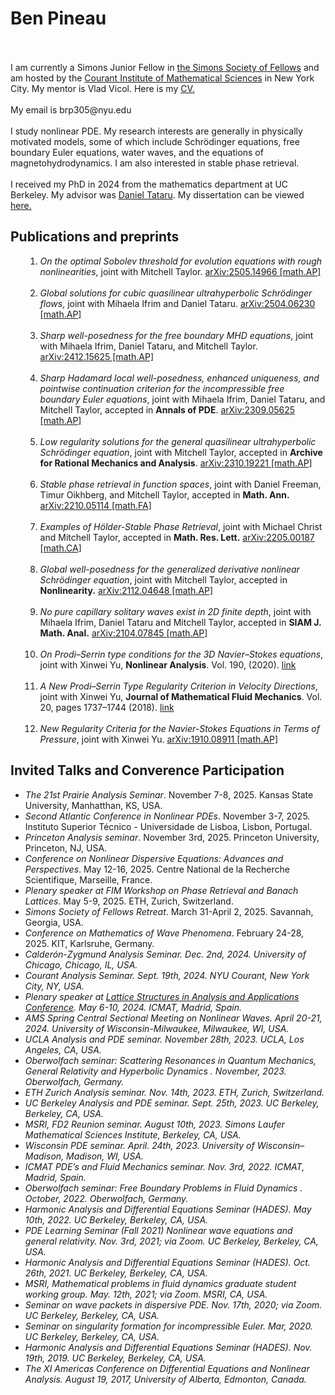 <html lang="en">
	<head>
		<meta charset="utf-8">
		<meta name="viewport" content="width=device-width, initial-scale=1">
		<title>Ben Pineau</title>
	</head>	
	<body>
		<h1>Ben Pineau</h1>
<br><br>
I am currently a Simons Junior Fellow in <a href="https://www.simonsfoundation.org/simons-society-of-fellows/">the Simons Society of Fellows</a> and am hosted by the <a href="https://cims.nyu.edu/dynamic/">Courant Institute of Mathematical Sciences</a> in New York City. My mentor is Vlad Vicol. Here is my <a href="Pineau_CV (8).pdf
">CV.</a>
<br><br>
My email is brp305@nyu.edu
<br><br>
		I study nonlinear PDE. My research interests are generally in physically motivated models, some of which include Schrödinger equations, free boundary Euler equations, water waves, and the equations of magnetohydrodynamics. I am also interested in stable phase retrieval.
		<br><br>
		I received my PhD in 2024 from the mathematics department at UC Berkeley. My advisor was <a href="https://math.berkeley.edu/~tataru/">Daniel Tataru</a>. My dissertation can be viewed <a href="Finalized.pdf">here.</a>
		<h2>Publications and preprints</h2>
		<ul>
<ol start="1">
			<li><i>On the optimal Sobolev threshold for evolution equations with rough nonlinearities</i>, joint with Mitchell Taylor. <a href="https://arxiv.org/abs/2505.14966">arXiv:2505.14966 [math.AP]</a></li><br>
<li><i>Global solutions for cubic quasilinear ultrahyperbolic Schrödinger flows</i>, joint with Mihaela Ifrim and Daniel Tataru. <a href="https://arxiv.org/abs/2504.06230">arXiv:2504.06230 [math.AP]</a></li><br>
<li><i>Sharp well-posedness for the free boundary MHD equations</i>, joint with Mihaela Ifrim, Daniel Tataru, and Mitchell Taylor. <a href="https://arxiv.org/abs/2412.15625">arXiv:2412.15625 [math.AP]</a></li><br>
<li><i>Sharp Hadamard local well-posedness, enhanced uniqueness, and pointwise continuation criterion for the incompressible free boundary Euler equations</i>, joint with Mihaela Ifrim, Daniel Tataru, and Mitchell Taylor, accepted in <b>Annals of PDE</b>. <a href="https://arxiv.org/abs/2309.05625">arXiv:2309.05625 [math.AP]</a></li><br>
			<li><i>Low regularity solutions for the general quasilinear ultrahyperbolic Schrödinger equation</i>, joint with Mitchell Taylor, accepted in <b>Archive for Rational Mechanics and Analysis</b>. <a href="https://arxiv.org/abs/2310.19221">arXiv:2310.19221 [math.AP]</a></li><br>
			<li><i>Stable phase retrieval in function spaces</i>, joint with Daniel Freeman, Timur Oikhberg, and Mitchell Taylor, accepted in <b>Math. Ann.</b> <a href="https://arxiv.org/abs/2210.05114">arXiv:2210.05114 [math.FA]</a></li><br>
			<li><i>Examples of Hölder-Stable Phase Retrieval</i>, joint with Michael Christ and Mitchell Taylor, accepted in <b>Math. Res. Lett.</b> <a href="https://arxiv.org/abs/2205.00187">arXiv:2205.00187 [math.CA]</a></li><br>
<li><i>Global well-posedness for the generalized derivative nonlinear Schrödinger equation</i>, joint with Mitchell Taylor, accepted in <b>Nonlinearity.</b> <a href="https://arxiv.org/abs/2112.04648">arXiv:2112.04648 [math.AP]</a></li><br>
						<li><i>No pure capillary solitary waves exist in 2D finite depth</i>, joint with Mihaela Ifrim, Daniel Tataru and Mitchell Taylor, accepted in <b>SIAM J. Math. Anal.</b> <a href="https://arxiv.org/abs/2104.07845">	arXiv:2104.07845 [math.AP]</a></li><br>
			<li><i>On Prodi–Serrin type conditions for the 3D Navier–Stokes equations</i>, joint with Xinwei Yu, <b>Nonlinear Analysis</b>. Vol. 190, (2020). <a href="https://www.sciencedirect.com/science/article/abs/pii/S0362546X19302573">link</a></li><br>
			<li><i>A New Prodi–Serrin Type Regularity Criterion in Velocity Directions</i>, joint with Xinwei Yu, <b>Journal of Mathematical Fluid Mechanics</b>. Vol. 20, pages 1737–1744 (2018). <a href="https://link.springer.com/article/10.1007%2Fs00021-018-0388-z">link</a></li><br>
<li><i>New Regularity Criteria for the Navier-Stokes Equations in Terms of Pressure</i>, joint with Xinwei Yu. <a href="https://arxiv.org/abs/1910.08911">arXiv:1910.08911 [math.AP]</a></li>
</ol>
		</ul>
		<h2>Invited Talks and Converence Participation</h2>
		<ul>
<li><i>The 21st Prairie Analysis Seminar</i>. November 7-8, 2025. Kansas State University, Manhatthan, KS, USA. </li>
<li><i>Second Atlantic Conference in Nonlinear PDEs</i>. November 3-7, 2025. Instituto Superior Técnico - Universidade de Lisboa, Lisbon, Portugal. </li>
<li><i>Princeton Analysis seminar</i>. November 3rd, 2025. Princeton University, Princeton, NJ, USA. </li>
<li><i>Conference on Nonlinear Dispersive Equations: Advances and Perspectives</i>. May 12-16, 2025. Centre National de la Recherche Scientifique, Marseille, France. </li>
<li><i>Plenary speaker at FIM Workshop on Phase Retrieval and Banach Lattices</i>. May 5-9, 2025. ETH, Zurich, Switzerland. </li>
<li><i>Simons Society of Fellows Retreat</i>. March 31-April 2, 2025. Savannah, Georgia, USA. </li>
<li><i>Conference on Mathematics of Wave Phenomena</i>. February 24-28, 2025. KIT, Karlsruhe, Germany. </li>
<li><i>Calderón-Zygmund Analysis Seminar<i></i>. Dec. 2nd, 2024. University of Chicago, Chicago, IL, USA. 
<li><i>Courant Analysis Seminar<i></i>. Sept. 19th, 2024. NYU Courant, New York City, NY, USA. 
<li><i>Plenary speaker at <a href="https://www.icmat.es/RT/2024/LSAA/program.php?fbclid=IwAR1QZkhmUYGH9fMrEftzM0yhufJ7VD6Ry3G-l5eHUgm78lX1rjBDaKT6-Vg#FW1">Lattice Structures in Analysis and Applications Conference</a></i>. May 6-10, 2024. ICMAT, Madrid, Spain. </li>
<li><i>AMS Spring Central Sectional Meeting on Nonlinear Waves</i>. April 20-21, 2024. University of Wisconsin-Milwaukee, Milwaukee, WI, USA. </li>
<li><i>UCLA Analysis and PDE seminar</i>. November 28th, 2023. UCLA, Los Angeles, CA, USA. </li>
			<li><i>Oberwolfach seminar: Scattering Resonances in Quantum Mechanics, General Relativity and Hyperbolic Dynamics <i></i>. November, 2023. Oberwolfach, Germany. 
			<li><i>ETH Zurich Analysis seminar<i></i>. Nov. 14th, 2023. ETH, Zurich, Switzerland. 
  			<li><i>UC Berkeley Analysis and PDE seminar<i></i>. Sept. 25th, 2023. UC Berkeley, Berkeley, CA, USA. 
			<li><i>MSRI, FD2 Reunion seminar<i></i>. August 10th, 2023. Simons Laufer Mathematical Sciences Institute, Berkeley, CA, USA. 
			<li><i>Wisconsin PDE seminar<i></i>. April. 24th, 2023. University of Wisconsin–Madison, Madison, WI, USA. 
			<li><i>ICMAT PDE’s and Fluid Mechanics seminar</i>. Nov. 3rd, 2022. ICMAT, Madrid, Spain. </li>
			<li><i>Oberwolfach seminar: Free Boundary Problems in Fluid Dynamics <i></i>. October, 2022. Oberwolfach, Germany. 
			<li><i> Harmonic Analysis and Differential Equations Seminar (HADES)</i>. May 10th, 2022. UC Berkeley, Berkeley, CA, USA. </li>
			<li><i>PDE Learning Seminar (Fall 2021)
				Nonlinear wave equations and general relativity</i>. Nov. 3rd, 2021; via Zoom. UC Berkeley, Berkeley, CA, USA. </li>
			<li><i> Harmonic Analysis and Differential Equations Seminar (HADES)</i>. Oct. 26th, 2021. UC Berkeley, Berkeley, CA, USA. </li>
			<li><i>MSRI, Mathematical problems in fluid dynamics graduate student working group</i>. May. 12th, 2021; via Zoom. MSRI, CA, USA.</li>
			<li><i>Seminar on wave packets in dispersive PDE</i>. Nov. 17th, 2020; via Zoom. UC Berkeley, Berkeley, CA, USA.</li>
			<li><i>Seminar on singularity formation for incompressible Euler</i>. Mar, 2020. UC Berkeley, Berkeley, CA, USA.</li>
			<li><i> Harmonic Analysis and Differential Equations Seminar (HADES)</i>. Nov. 19th, 2019. UC Berkeley, Berkeley, CA, USA. </li>
			<li><i>The XI Americas Conference on Differential Equations and Nonlinear Analysis</i>. August 19, 2017, University of Alberta, Edmonton, Canada. </li>
		

